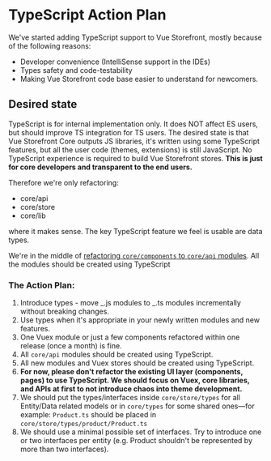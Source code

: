 # TypeScript Action Plan

We've started adding TypeScript support to Vue Storefront, mostly because of the following reasons:

- Developer convenience (IntelliSense support in the IDEs)
- Types safety and code-testability
- Making Vue Storefront code base easier to understand for newcomers.

## Desired state

TypeScript is for internal implementation only. It does NOT affect ES users, but should improve TS integration for TS users.
The desired state is that Vue Storefront Core outputs JS libraries, it's written using some TypeScript features, but all the user code (themes, extensions) is still JavaScript. No TypeScript experience is required to build Vue Storefront stores. **This is just for core developers and transparent to the end users.**

Therefore we're only refactoring:
- core/api
- core/store
- core/lib

where it makes sense. The key TypeScript feature we feel is usable are data types.

We're in the middle of [refactoring `core/components` to `core/api` modules](https://github.com/DivanteLtd/vue-storefront/issues/1213). All the modules should be created using TypeScript

### The Action Plan:

1. Introduce types - move _.js modules to _.ts modules incrementally without breaking changes.
2. Use types when it's appropriate in your newly written modules and new features.
3. One Vuex module or just a few components refactored within one release (once a month) is fine.
4. All `core/api` modules should be created using TypeScript.
5. All new modules and Vuex stores should be created using TypeScript.
6. **For now, please don't refactor the existing UI layer (components, pages) to use TypeScript. We should focus on Vuex, core libraries, and APIs at first to not introduce chaos into theme development.**
7. We should put the types/interfaces inside `core/store/types` for all Entity/Data related models or in `core/types` for some shared ones—for example: `Product.ts` should be placed in `core/store/types/product/Product.ts`
8. We should use a minimal possible set of interfaces. Try to introduce one or two interfaces per entity (e.g. Product shouldn't be represented by more than two interfaces).
